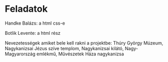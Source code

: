 # Feladatok
<p>Handke Balázs: a html css-e</p>
<p>Botlik Levente: a html rész</p>
<p>Nevezetességek amiket bele kell rakni a projektbe: Thúry György Múzeum, Nagykanizsai Jézus szíve templom, Nagykanizsai kilátó, Nagy-Magyarország emlékmű, Művészetek Háza nagykanizsa</p>
 

